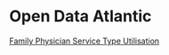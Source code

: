 # Open Data Atlantic

[Family Physician Service Type Utilisation](FamilyPhysicianServiceTypeUtilisation/README.md)
